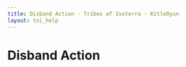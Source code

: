 ```yaml
---
title: Disband Action - Tribes of Isoterra - KitleOyun
layout: toi_help
---
```


<h1 class="h1">Disband Action</h1>
